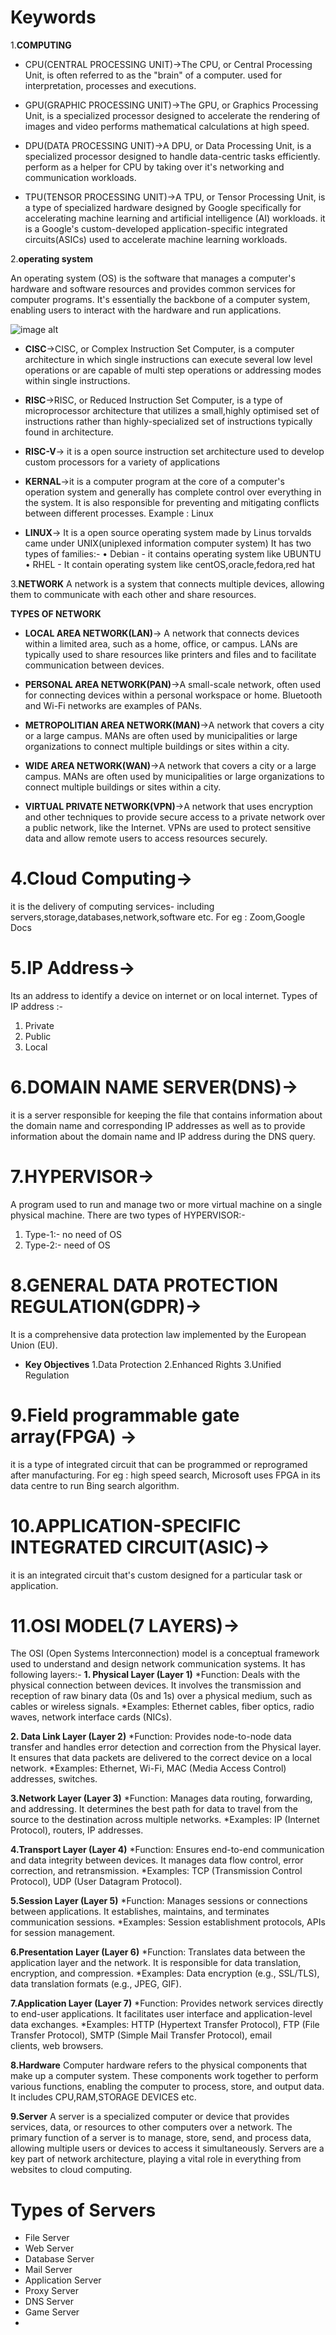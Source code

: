 # Keywords

1.**COMPUTING**
* CPU(CENTRAL PROCESSING UNIT)->The CPU, or Central Processing Unit, is often referred to as the "brain" of a computer. used for interpretation, processes and executions.

* GPU(GRAPHIC PROCESSING UNIT)->The GPU, or Graphics Processing Unit, is a specialized processor designed to accelerate the rendering of images and video  performs mathematical calculations at high speed.
  
* DPU(DATA PROCESSING UNIT)->A DPU, or Data Processing Unit, is a specialized processor designed to handle data-centric tasks efficiently.  perform as a helper for CPU by taking over it's networking and communication workloads.

* TPU(TENSOR PROCESSING UNIT)->A TPU, or Tensor Processing Unit, is a type of specialized hardware designed by Google specifically for accelerating machine learning and artificial intelligence (AI) workloads.  it is a Google's custom-developed application-specific integrated circuits(ASICs) used to accelerate machine learning workloads.

2.**operating system**

An operating system (OS) is the software that manages a computer's hardware and software resources and provides common services for computer programs.
It's essentially the backbone of a computer system, enabling users to interact with the hardware and run applications.

![image alt](https://github.com/shub1504/Keywords/blob/54baf75a6351d4282daaa21013b2efa2bc4eb9b6/os.jpeg)

* **CISC**->CISC, or Complex Instruction Set Computer, is a computer architecture in which single instructions can execute several low level operations or are capable of multi step operations or addressing modes within single instructions. 

* **RISC**->RISC, or Reduced Instruction Set Computer, is a type of microprocessor architecture that utilizes a small,highly optimised set of instructions rather than highly-specialized set of instructions typically found in architecture.

* **RISC-V**->  it is a open source instruction set architecture used to develop custom processors for a variety of applications 

* **KERNAL**->it is a computer program at the core of a computer's operation system and generally has complete control over everything in the system.
It is also responsible for preventing and mitigating conflicts between different processes. 
Example : Linux 

* **LINUX**-> It is a open source operating system made by Linus torvalds came under UNIX(uniplexed information computer system) 
It has two types of families:-
• Debian - it contains operating system like UBUNTU
• RHEL - It contain operating system like centOS,oracle,fedora,red hat 

3.**NETWORK**
A network is a system that connects multiple devices, allowing them to communicate with each other and share resources.

**TYPES OF NETWORK**
* **LOCAL AREA NETWORK(LAN)**-> A network that connects devices within a limited area, such as a home, office, or campus. LANs are typically used to share resources like printers and files and to facilitate communication between devices.

*  **PERSONAL AREA NETWORK(PAN)**->A small-scale network, often used for connecting devices within a personal workspace or home. Bluetooth and Wi-Fi networks are examples of PANs.

*   **METROPOLITIAN AREA NETWORK(MAN)**->A network that covers a city or a large campus. MANs are often used by municipalities or large organizations to connect multiple buildings or sites within a city.

*   **WIDE AREA NETWORK(WAN)**->A network that covers a city or a large campus. MANs are often used by municipalities or large organizations to connect multiple buildings or sites within a city.

*   **VIRTUAL PRIVATE NETWORK(VPN)**->A network that uses encryption and other techniques to provide secure access to a private network over a public network, like the Internet. VPNs are used to protect sensitive data and allow remote users to access resources securely.

# 4.Cloud Computing->
it is the delivery of computing services- including servers,storage,databases,network,software etc. For eg : Zoom,Google Docs

# 5.IP Address->
Its an address to identify a device on internet or on local internet.
Types of IP address :- 
1. Private 
2. Public 
3. Local

# 6.DOMAIN NAME SERVER(DNS)->
 it is a server responsible for keeping the file that contains information about the domain name and corresponding IP addresses as well as to provide information about the domain name and IP address during the DNS query.

# 7.HYPERVISOR->
 A program used to run and manage two or more virtual machine on a single physical machine. 
There are two types of HYPERVISOR:- 
1. Type-1:- no need of OS 
2. Type-2:- need of OS 

# 8.GENERAL DATA PROTECTION REGULATION(GDPR)->
It is a comprehensive data protection law implemented by the European Union (EU).
 * **Key Objectives**
   1.Data Protection
   2.Enhanced Rights
   3.Unified Regulation

# 9.Field programmable gate array(FPGA) ->
 it is a type of integrated circuit that can be programmed or reprogramed after manufacturing. For eg : high speed search, Microsoft uses FPGA in its data centre to run Bing search algorithm. 

# 10.APPLICATION-SPECIFIC INTEGRATED CIRCUIT(ASIC)->
 it is an integrated circuit that's custom designed for a particular task or application. 

# 11.OSI MODEL(7 LAYERS)->
The OSI (Open Systems Interconnection) model is a conceptual framework used to understand and design network communication systems. It has following layers:-
**1. Physical Layer (Layer 1)**
     *Function: Deals with the physical connection between devices. It involves the transmission and reception of raw binary data (0s and 1s) over a physical medium, such as cables or wireless signals.
     *Examples: Ethernet cables, fiber optics, radio waves, network interface cards (NICs).

**2. Data Link Layer (Layer 2)**
     *Function: Provides node-to-node data transfer and handles error detection and correction from the Physical layer. It ensures that data packets are delivered to the correct device on a local network.
     *Examples: Ethernet, Wi-Fi, MAC (Media Access Control) addresses, switches.

**3.Network Layer (Layer 3)**
     *Function: Manages data routing, forwarding, and addressing. It determines the best path for data to travel from the source to the destination across multiple networks.
     *Examples: IP (Internet Protocol), routers, IP addresses.

**4.Transport Layer (Layer 4)**
     *Function: Ensures end-to-end communication and data integrity between devices. It manages data flow control, error correction, and retransmission.
     *Examples: TCP (Transmission Control Protocol), UDP (User Datagram Protocol).

**5.Session Layer (Layer 5)**
     *Function: Manages sessions or connections between applications. It establishes, maintains, and terminates communication sessions.
     *Examples: Session establishment protocols, APIs for session management.

**6.Presentation Layer (Layer 6)**
     *Function: Translates data between the application layer and the network. It is responsible for data translation, encryption, and compression.
     *Examples: Data encryption (e.g., SSL/TLS), data translation formats (e.g., JPEG, GIF).

**7.Application Layer (Layer 7)**
     *Function: Provides network services directly to end-user applications. It facilitates user interface and application-level data exchanges.
     *Examples: HTTP (Hypertext Transfer Protocol), FTP (File Transfer Protocol), SMTP (Simple Mail Transfer Protocol), email clients, web browsers.

**8.Hardware**
Computer hardware refers to the physical components that make up a computer system. These components work together to perform various functions, enabling the computer to process, store, and output data. It includes CPU,RAM,STORAGE DEVICES etc.

**9.Server**
A server is a specialized computer or device that provides services, data, or resources to other computers over a network. The primary function of a server is to manage, store, send, and process data, allowing multiple users or devices to access it simultaneously. Servers are a key part of network architecture, playing a vital role in everything from websites to cloud computing.
  # Types of Servers
  * File Server
  * Web Server
  * Database Server
  * Mail Server
  * Application Server
  * Proxy Server
  * DNS Server
  * Game Server
  * 
